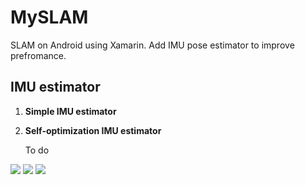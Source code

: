# MySLAM
SLAM on Android using Xamarin. Add IMU pose estimator to improve prefromance.
## IMU estimator
1. **Simple IMU estimator**
    
    
2. **Self-optimization IMU estimator**

    To do

<img src="https://raw.githubusercontent.com/jypjypjypjyp/MySLAM/master/ScreenShots/EarlyScreenShots1.jpg" />
<img src="https://raw.githubusercontent.com/jypjypjypjyp/MySLAM/master/ScreenShots/EarlyScreenShots2.jpg" />
<img src="https://raw.githubusercontent.com/jypjypjypjyp/MySLAM/master/ScreenShots/EarlyScreenShots3.jpg" />

